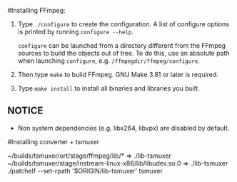 #Installing FFmpeg:

1. Type `./configure` to create the configuration. A list of configure
options is printed by running `configure --help`.

    `configure` can be launched from a directory different from the FFmpeg
sources to build the objects out of tree. To do this, use an absolute
path when launching `configure`, e.g. `/ffmpegdir/ffmpeg/configure`.

2. Then type `make` to build FFmpeg. GNU Make 3.81 or later is required.

3. Type `make install` to install all binaries and libraries you built.

NOTICE
------

 - Non system dependencies (e.g. libx264, libvpx) are disabled by default.

#Installing converter + tsmuxer

~/builds/tsmuxer/ort/stage/ffmpeg/lib/* => ./lib-tsmuxer
~/builds/tsmuxer/stage/instream-linux-x86/lib/libudev.so.0 => ./lib-tsmuxer
./patchelf --set-rpath '$ORIGIN/lib-tsmuxer' tsmuxer
